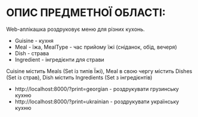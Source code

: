 # ОПИС ПРЕДМЕТНОЇ ОБЛАСТІ:

Web-aплікашка роздруковує меню для різних кухонь.

- Guisine - кухня
- Meal - їжа, MealType - час прийому їжі (сніданок, обід, вечеря)
- Dish - страва
- Ingredient - інгредієнти для страви

Cuisine містить Meals (Set із типів Їжі),
Meal в свою чергу міcтить Dishes (Set із страв),
Dish містить Ingredients (Set з інгредієнтів)

- http://localhost:8000/?print=georgian - роздрукувати грузинську кухню
- http://localhost:8000/?print=ukrainian - роздрукувати українську кухню